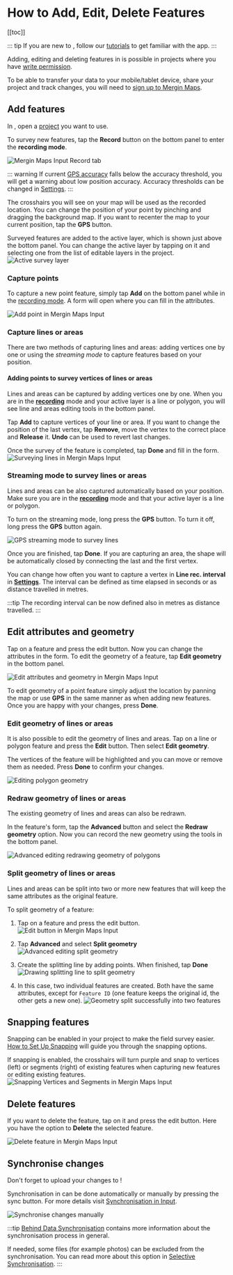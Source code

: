 # How to Add, Edit, Delete Features

[[toc]]

::: tip
If you are new to <MobileAppName />, follow our [tutorials](../tutorials/capturing-first-data/) to get familiar with the app.
:::

Adding, editing and deleting features in <MobileAppName /> is possible in <MainPlatformNameLink /> projects where you have [write permission](../manage/permissions/).

To be able to transfer your data to your mobile/tablet device, share your project and track changes, you will need to [sign up to Mergin Maps](../setup/sign-up-to-mergin-maps/).

## Add features
In <MobileAppName />, open a [project](./input_ui/#projects) you want to use.

To survey new features, tap the **Record** button on the bottom panel to enter the **recording mode**.

![Mergin Maps Input Record tab](./input-record.jpg "Mergin Maps Input Record tab") 

::: warning
If current [GPS accuracy](./gps_accuracy/) falls below the accuracy threshold, you will get a warning about low position accuracy. Accuracy thresholds can be changed in [Settings](./input_ui/#gps-settings).
:::

The crosshairs you will see on your map will be used as the recorded location. You can change the position of your point by pinching and dragging the background map. If you want to recenter the map to your current position, tap the **GPS** button.

Surveyed features are added to the active layer, which is shown just above the bottom panel. You can change the active layer by tapping on it and selecting one from the list of editable layers in the project.
![Active survey layer](./input-active-layer.jpg "Active survey layer")

### Capture points
To capture a new point feature, simply tap **Add** on the bottom panel while in the [recording mode](#add-features). A form will open where you can fill in the attributes.

![Add point in Mergin Maps Input](./input-add-point.jpg "Add point in Mergin Maps Input")

### Capture lines or areas
There are two methods of capturing lines and areas: adding vertices one by one or using the *streaming mode* to capture features based on your position.

#### Adding points to survey vertices of lines or areas
Lines and areas can be captured by adding vertices one by one. When you are in the [**recording**](#add-features) mode and your active layer is a line or polygon, you will see line and areas editing tools in the bottom panel.

Tap **Add** to capture vertices of your line or area. If you want to change the position of the last vertex, tap **Remove**, move the vertex to the correct place and  **Release** it. **Undo** can be used to revert last changes.

Once the survey of the feature is completed, tap **Done** and fill in the form.
![Surveying lines in Mergin Maps Input](./input-capture-line.jpg "Surveying lines in Mergin Maps Input")

### Streaming mode to survey lines or areas
Lines and areas can be also captured automatically based on your position. Make sure you are in the [**recording**](#add-features) mode and that your active layer is a line or polygon.

To turn on the streaming mode, long press the **GPS** button. To turn it off, long press the **GPS** button again.

![GPS streaming mode to survey lines](./input-streaming-line.jpg "GPS streaming mode to survey lines")

Once you are finished, tap **Done**. If you are capturing an area, the shape will be automatically closed by connecting the last and the first vertex.

You can change how often you want to capture a vertex in **Line rec. interval** in [**Settings**](./input_ui/#streaming-mode-and-recording-settings). The interval can be defined as time elapsed in seconds or as distance travelled in metres.

:::tip
<SinceBadge type="App" version="2.1.0" />
The recording interval can be now defined also in metres as distance travelled.
:::

## Edit attributes and geometry
Tap on a feature and press the edit button. Now you can change the attributes in the form. To edit the geometry of a feature, tap **Edit geometry** in the bottom panel.

![Edit attributes and geometry in Mergin Maps Input](./input-edit.jpg "Edit attributes and geometry")

To edit geometry of a point feature simply adjust the location by panning the map or use **GPS** in the same manner as when adding new features. Once you are happy with your changes, press **Done**.

### Edit geometry of lines or areas
<SinceBadge type="App" version="1.8.0" />

It is also possible to edit the geometry of lines and areas. Tap on a line or polygon feature and press the **Edit** button. Then select **Edit geometry**.

The vertices of the feature will be highlighted and you can move or remove them as needed. Press **Done** to confirm your changes.

![Editing polygon geometry](./input-edit-polygon.jpg "Editing polygon geometry")

### Redraw geometry of lines or areas
<SinceBadge type="App" version="1.8.0" />
The existing geometry of lines and areas can also be redrawn.

In the feature's form, tap the **Advanced** button and select the **Redraw geometry** option. Now you can record the new geometry using the tools in the bottom panel.

![Advanced editing redrawing geometry of polygons](./input-redraw-geometry.jpg "Advanced editing redrawing geometry of polygons")

### Split geometry of lines or areas
<SinceBadge type="App" version="1.6.0" />
Lines and areas can be split into two or more new features that will keep the same attributes as the original feature.

To split geometry of a feature:
1. Tap on a feature and press the edit button.
![Edit button in Mergin Maps Input](./input-edit-feature.jpg "Edit button in Mergin Maps Input")

2. Tap **Advanced** and select **Split geometry**
![Advanced editing split geometry](./input-split-geometry.jpg "Advanced editing split geometry")

3. Create the splitting line by adding points. When finished, tap **Done**
![Drawing splitting line to split geometry](./input-split-geom-point.jpg "Drawing splitting line to split geometry")

4. In this case, two individual features are created. Both have the same attributes, except for `Feature ID` (one feature keeps the original id, the other gets a new one).
![Geometry split successfully into two features](./input-split-geom-done.jpg "Geometry split successfully into two features")


## Snapping features
<SinceBadge type="App" version="1.6.0" />

Snapping can be enabled in your <MainPlatformName /> project to make the field survey easier. [How to Set Up Snapping](../gis/snapping/) will guide you through the snapping options.

If snapping is enabled, the crosshairs will turn purple and snap to vertices (left) or segments (right) of existing features when capturing new features or editing existing features.
![Snapping Vertices and Segments in Mergin Maps Input](../gis/snapping/input_basic_snapping.png "Snapping Vertices and Segments in Mergin Maps Input")

## Delete features
If you want to delete the feature, tap on it and press the edit button. Here you have the option to **Delete** the selected feature.

![Delete feature in Mergin Maps Input](./input-delete.jpg "Delete feature in Mergin Maps Input")

## Synchronise changes
Don't forget to upload your changes to <MainPlatformNameLink />!

Synchronisation in <MobileAppName /> can be done automatically or manually by pressing the sync button. For more details visit [Synchronisation in Input](./autosync/).

![Synchronise changes manually](./input-autosync.jpg "Synchronise changes manually")

:::tip
[Behind Data Synchronisation](../manage/synchronisation/) contains more information about the synchronisation process in general.

If needed, some files (for example photos) can be excluded from the synchronisation. You can read more about this option in [Selective Synchronisation](../manage/selective_sync/).
:::
